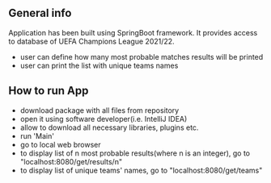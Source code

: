 ## General info
Application has been built using SpringBoot framework.
It provides access to database of UEFA Champions League 2021/22.
- user can define how many most probable matches results will be printed
- user can print the list with unique teams names

## How to run App
- download package with all files from repository
- open it using software developer(i.e. IntelliJ IDEA)
- allow to download all necessary libraries, plugins etc.
- run 'Main'
- go to local web browser
- to display list of n most probable results(where n is an integer), go to "localhost:8080/get/results/n"
- to display list of unique teams' names, go to "localhost:8080/get/teams"
